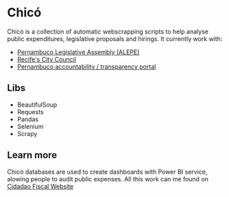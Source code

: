 # Chicó
Chicó is a collection of automatic webscrapping scripts to help analyse public expenditures, legislative proposals and hirings. It currently work with:

- [Pernambuco Legislative Assembly (ALEPE)](http://www.alepe.pe.gov.br/) 
- [Recife's City Council](http://www.recife.pe.leg.br/) 
- [Pernambuco accountability / transparency portal](http://web.transparencia.pe.gov.br/)

## Libs
- BeautifulSoup
- Requests
- Pandas
- Selenium
- Scrapy

## Learn more
Chicó databases are used to create dashboards with Power BI service, alowing people to audit public expenses. All this work
can me found on [Cidadao Fiscal Website](http://cidadaofiscal.org/blog/)
